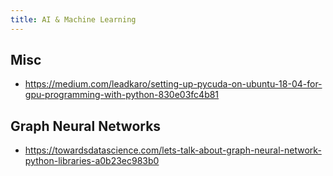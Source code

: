 ```yaml
---
title: AI & Machine Learning
---
```



## Misc

- <https://medium.com/leadkaro/setting-up-pycuda-on-ubuntu-18-04-for-gpu-programming-with-python-830e03fc4b81>

## Graph Neural Networks

- <https://towardsdatascience.com/lets-talk-about-graph-neural-network-python-libraries-a0b23ec983b0>

